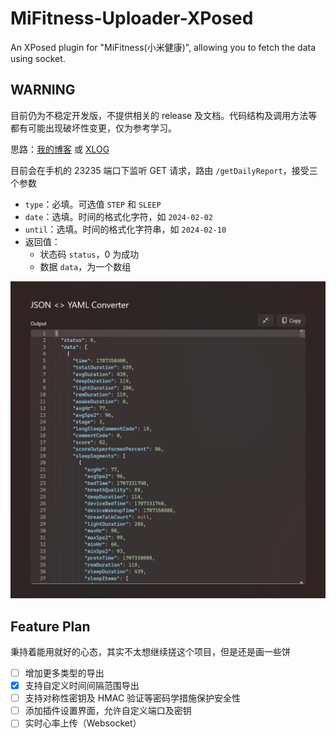 # MiFitness-Uploader-XPosed
An XPosed plugin for "MiFitness(小米健康)", allowing you to fetch the data using socket.

## WARNING
目前仍为不稳定开发版，不提供相关的 release 及文档。代码结构及调用方法等都有可能出现破坏性变更，仅为参考学习。

思路：[我的博客](https://n.ova.moe/blog/MiBand-8-Pro-Data-to-Obsidian) 或 [XLOG](https://x.ouo.sh/MiBand-8-Pro-Data-to-Obsidianmd)

目前会在手机的 23235 端口下监听 GET 请求，路由 `/getDailyReport`，接受三个参数
- `type`：必填。可选值 `STEP` 和 `SLEEP`
- `date`：选填。时间的格式化字符，如 `2024-02-02`
- `until`：选填。时间的格式化字符串，如 `2024-02-10`
- 返回值：
  - 状态码 `status`，0 为成功
  - 数据 `data`，为一个数组

![](docs/1.png)

## Feature Plan
秉持着能用就好的心态，其实不太想继续搓这个项目，但是还是画一些饼

- [ ] 增加更多类型的导出
- [X] 支持自定义时间间隔范围导出
- [ ] 支持对称性密钥及 HMAC 验证等密码学措施保护安全性
- [ ] 添加插件设置界面，允许自定义端口及密钥
- [ ] 实时心率上传（Websocket）